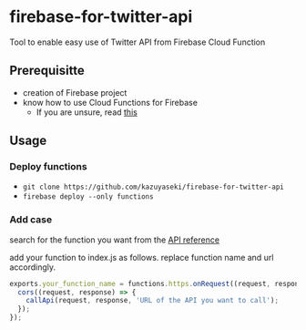 # firebase-for-twitter-api
Tool to enable easy use of Twitter API from Firebase Cloud Function

## Prerequisitte
* creation of Firebase project
* know how to use Cloud Functions for Firebase
  * If you are unsure, read [this](https://firebase.google.com/docs/functions/get-started?hl=ja)

## Usage

### Deploy functions
* `git clone https://github.com/kazuyaseki/firebase-for-twitter-api`
* `firebase deploy --only functions`

### Add case
search for the function you want from the [API reference](https://developer.twitter.com/en/docs/api-reference-index)

add your function to index.js as follows. replace function name and url accordingly.

```js
exports.your_function_name = functions.https.onRequest((request, response) => {
  cors((request, response) => {
    callApi(request, response, 'URL of the API you want to call');
  });
});
```